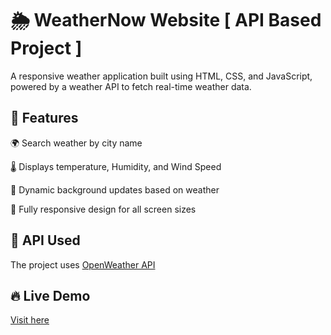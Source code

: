 
# 🌦 WeatherNow Website [ API Based Project ]

A responsive weather application built using HTML, CSS, and JavaScript, powered by a weather API to fetch real-time weather data.


## 📌 Features

🌍 Search weather by city name

🌡 Displays temperature, Humidity, and Wind Speed

🌆 Dynamic background updates based on weather

📱 Fully responsive design for all screen sizes


## 📜 API Used


The project uses [OpenWeather API ](https://openweathermap.org/api)


## 🔥 Live Demo

[Visit here](https://ismail-dcode.github.io/Weather-Now_API-Project/)



